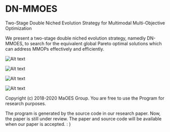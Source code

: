# DN-MMOES
Two-Stage Double Niched Evolution Strategy for Multimodal Multi-Objective Optimization

We present a two-stage double niched evolution strategy, namedly DN-MMOES, to search for the equivalent global Pareto optimal solutions which can address MMOPs effectively
and efficiently.

![Alt text](https://github.com/MaOEA/MMO-EvoKnee/blob/master/Images/OmniTest.jpg)

![Alt text](https://github.com/MaOEA/MMO-EvoKnee/blob/master/Images/SYMPART.jpg)

![Alt text](https://github.com/MaOEA/MMO-EvoKnee/blob/master/Images/MMF.jpg)

![Alt text](https://github.com/MaOEA/MMO-EvoKnee/blob/master/Images/MSS.jpg)

Copyright (c) 2018-2020 MaOES Group. You are free to use the Program for research purposes.

The program is generated by the source code in our research paper. Now, the paper is still under review. The paper and source code will be available when our paper is accepted. : )
